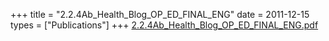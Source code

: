 +++
title = "2.2.4Ab_Health_Blog_OP_ED_FINAL_ENG"
date = 2011-12-15
types = ["Publications"]
+++
[2.2.4Ab\_Health\_Blog\_OP\_ED\_FINAL\_ENG.pdf](/files/2.2.4Ab_Health_Blog_OP_ED_FINAL_ENG.pdf)
